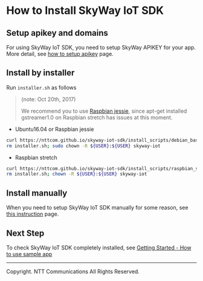 # How to Install SkyWay IoT SDK

## Setup apikey and domains

For using SkyWay IoT SDK, you need to setup SkyWay APIKEY for your app. More detail, see [how to setup apikey](./how_to_setup_apikey.md) page.

## Install by installer

Run ``installer.sh`` as follows

> (note: Oct 20th, 2017)
> 
> We recommend you to use [Raspbian jessie](https://downloads.raspberrypi.org/raspbian_lite/images/raspbian_lite-2017-07-05/), since apt-get installed gstreamer1.0 on Raspbian stretch has issues at this moment.

* Ubuntu16.04 or Raspbian jessie

```bash
curl https://nttcom.github.io/skyway-iot-sdk/install_scripts/debian_based/installer.sh > installer.sh; sudo -E bash - installer.sh
rm installer.sh; sudo chown -R ${USER}:${USER} skyway-iot
```

* Raspbian stretch

```bash
curl https://nttcom.github.io/skyway-iot-sdk/install_scripts/raspbian_stretch/installer.sh > installer.sh; sudo -E bash - installer.sh
rm installer.sh; chown -R ${USER}:${USER} skyway-iot
```

## Install manually

When you need to setup SkyWay IoT SDK manually for some reason, see [this instruction](./how_to_install_manually.md) page.

## Next Step

To check SkyWay IoT SDK completely installed, see [Getting Started - How to use sample app](./how_to_use_sample_app.md)

---
Copyright. NTT Communications All Rights Reserved.
